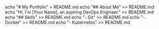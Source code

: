 echo "# My Portfolio" > README.md
echo "## About Me" >> README.md
echo "Hi, I'm [Your Name], an aspiring DevOps Engineer." >> README.md
echo "## Skills" >> README.md
echo "- Git" >> README.md
echo "- Docker" >> README.md
echo "- Kubernetes" >> README.md

